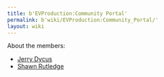 ```yaml
---
title: b'EVProduction:Community Portal'
permalink: b'wiki/EVProduction:Community_Portal/'
layout: wiki
---
```


About the members:

-   [Jerry Dycus](/wiki/Jerry_Dycus "wikilink")
-   [Shawn Rutledge](/wiki/Shawn_Rutledge "wikilink")
